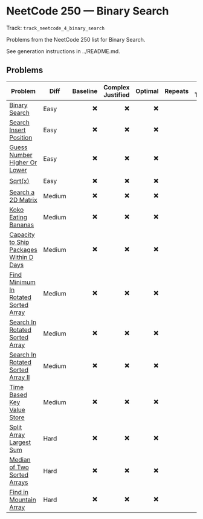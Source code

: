 # NeetCode 250 — Binary Search

Track: `track_neetcode_4_binary_search`

Problems from the NeetCode 250 list for Binary Search.

See generation instructions in ../README.md.

## Problems

| Problem | Diff | Baseline | Complex Justified | Optimal | Repeats | Min Time | Conf | Clarified | Communicated | Stated | Edge Tests | Clean Impl | Mistakes |
|---|---|---:|---:|---:|---:|---:|---:|---:|---:|---:|---:|---:|---|
| [Binary Search](../problems/0704-binary-search/readme.md) | Easy | ✖️ | ✖️ | ✖️ |  | 0 | 1 | ✖️ | ✖️ | ✖️ | ✖️ | ✖️ |  |
| [Search Insert Position](../problems/0035-search-insert-position/readme.md) | Easy | ✖️ | ✖️ | ✖️ |  | 0 | 1 | ✖️ | ✖️ | ✖️ | ✖️ | ✖️ |  |
| [Guess Number Higher Or Lower](../problems/0374-guess-number-higher-or-lower/readme.md) | Easy | ✖️ | ✖️ | ✖️ |  | 0 | 1 | ✖️ | ✖️ | ✖️ | ✖️ | ✖️ |  |
| [Sqrt(x)](../problems/0069-sqrtx/readme.md) | Easy | ✖️ | ✖️ | ✖️ |  | 0 | 1 | ✖️ | ✖️ | ✖️ | ✖️ | ✖️ |  |
| [Search a 2D Matrix](../problems/0074-search-a-2d-matrix/readme.md) | Medium | ✖️ | ✖️ | ✖️ |  | 0 | 1 | ✖️ | ✖️ | ✖️ | ✖️ | ✖️ |  |
| [Koko Eating Bananas](../problems/0875-koko-eating-bananas/readme.md) | Medium | ✖️ | ✖️ | ✖️ |  | 0 | 1 | ✖️ | ✖️ | ✖️ | ✖️ | ✖️ |  |
| [Capacity to Ship Packages Within D Days](../problems/1011-capacity-to-ship-packages-within-d-days/readme.md) | Medium | ✖️ | ✖️ | ✖️ |  | 0 | 1 | ✖️ | ✖️ | ✖️ | ✖️ | ✖️ |  |
| [Find Minimum In Rotated Sorted Array](../problems/0153-find-minimum-in-rotated-sorted-array/readme.md) | Medium | ✖️ | ✖️ | ✖️ |  | 0 | 1 | ✖️ | ✖️ | ✖️ | ✖️ | ✖️ |  |
| [Search In Rotated Sorted Array](../problems/0033-search-in-rotated-sorted-array/readme.md) | Medium | ✖️ | ✖️ | ✖️ |  | 0 | 1 | ✖️ | ✖️ | ✖️ | ✖️ | ✖️ |  |
| [Search In Rotated Sorted Array II](../problems/0081-search-in-rotated-sorted-array-ii/readme.md) | Medium | ✖️ | ✖️ | ✖️ |  | 0 | 1 | ✖️ | ✖️ | ✖️ | ✖️ | ✖️ |  |
| [Time Based Key Value Store](../problems/0981-time-based-key-value-store/readme.md) | Medium | ✖️ | ✖️ | ✖️ |  | 0 | 1 | ✖️ | ✖️ | ✖️ | ✖️ | ✖️ |  |
| [Split Array Largest Sum](../problems/0410-split-array-largest-sum/readme.md) | Hard | ✖️ | ✖️ | ✖️ |  | 0 | 1 | ✖️ | ✖️ | ✖️ | ✖️ | ✖️ |  |
| [Median of Two Sorted Arrays](../problems/0004-median-of-two-sorted-arrays/readme.md) | Hard | ✖️ | ✖️ | ✖️ |  | 0 | 1 | ✖️ | ✖️ | ✖️ | ✖️ | ✖️ |  |
| [Find in Mountain Array](../problems/1095-find-in-mountain-array/readme.md) | Hard | ✖️ | ✖️ | ✖️ |  | 0 | 1 | ✖️ | ✖️ | ✖️ | ✖️ | ✖️ |  |


